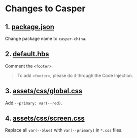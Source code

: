 # Changes to Casper

## 1. [package.json](package.json) 

Change package name to `casper-china`.

## 2. [default.hbs](default.hbs)

Comment the `<footer>`.

>
> To add `<footer>`, please do it through the Code Injection.
> 

## 3. [assets/css/global.css](assets/css/global.css)

Add `--primary: var(--red)`.

## 4. [assets/css/screen.css](assets/css/screen.css)

Replace all `var(--blue)` with `var(--primary)` in `*.css` files.
